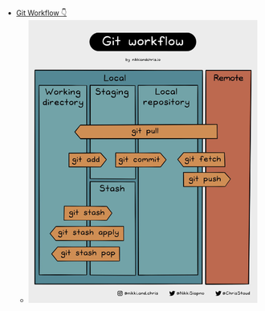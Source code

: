 - [Git Workflow 👇](https://twitter.com/NikkiSiapno/status/1593882400983072769)
	- ![image.png](../assets/image_1669028190269_0.png)